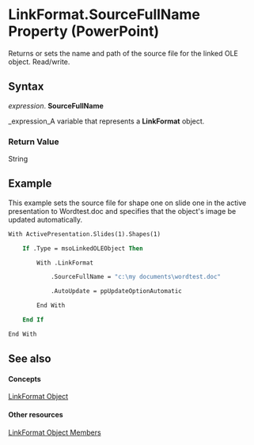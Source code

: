 
# LinkFormat.SourceFullName Property (PowerPoint)

Returns or sets the name and path of the source file for the linked OLE object. Read/write.


## Syntax

 _expression_. **SourceFullName**

 _expression_A variable that represents a  **LinkFormat** object.


### Return Value

String


## Example

This example sets the source file for shape one on slide one in the active presentation to Wordtest.doc and specifies that the object's image be updated automatically.


```vb
With ActivePresentation.Slides(1).Shapes(1)

    If .Type = msoLinkedOLEObject Then

        With .LinkFormat

            .SourceFullName = "c:\my documents\wordtest.doc"

            .AutoUpdate = ppUpdateOptionAutomatic

        End With

    End If

End With
```


## See also


#### Concepts


 [LinkFormat Object](e89ee344-4197-ac0d-dd53-966e4672a3ce.md)
#### Other resources


 [LinkFormat Object Members](08029055-15a1-b828-11af-f3204f1ab929.md)
